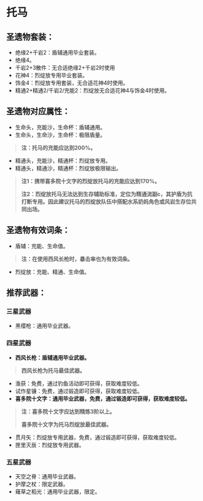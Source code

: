 # 托马

## 圣遗物套装：
- 绝缘2+千岩2：盾辅通用毕业套装。
- 绝缘4。
- 千岩2+3散件：无合适绝缘2+千岩2时使用
- 花神4：烈绽放专用毕业套装。
- 饰金4：烈绽放专用套装，无合适花神4时使用。
- 精通2+精通2/千岩2/充能2：烈绽放无合适花神4与饰金4时使用。

## 圣遗物对应属性：
- 生命头，充能沙，生命杯：盾辅通用。
- 生命头，生命沙，生命杯：极限盾量。

>**注：托马的充能应达到200%。**

- 精通头，充能沙，精通杯：烈绽放专用。
- 精通头，精通沙，精通杯：烈绽放极限输出。

>**注1：携带喜多院十文字的烈绽放托马的充能应达到170%。**
>
>**注2：烈绽放托马无法达到生存辅助标准，定位为精通流副c，其护盾为抗打断专用。因此建议托马的烈绽放队伍中搭配水系奶妈角色或风岩生存位共同出场。**


## 圣遗物有效词条：
- 盾辅：充能、生命值。

>**注：在使用西风长枪时，暴击率也为有效词条。**

- 烈绽放：充能、精通、生命值。

## 推荐武器：
### 三星武器
- 黑缨枪：通用毕业武器。

### 四星武器
- **西风长枪：盾辅通用毕业武器。**

>**西风长枪为托马最佳武器。**

- 渔获：免费，通过钓鱼活动即可获得，获取难度较低。
- 试作星镰：免费，通过锻造即可获得，获取难度较低。
- **喜多院十文字：通用毕业武器，免费，通过锻造即可获得，获取难度较低。**

>**注：喜多院十文字应达到精炼3阶以上。**
>
>**喜多院十文字为托马烈绽放最佳武器。**

- 贯月矢：烈绽放专用武器，免费，通过锻造即可获得，获取难度较低。
- 匣里灭辰：烈绽放专用武器。

### 五星武器
- 天空之脊：通用毕业武器。
- 护摩之杖：限定武器。
- 薙草之稻光：通用毕业武器，限定。